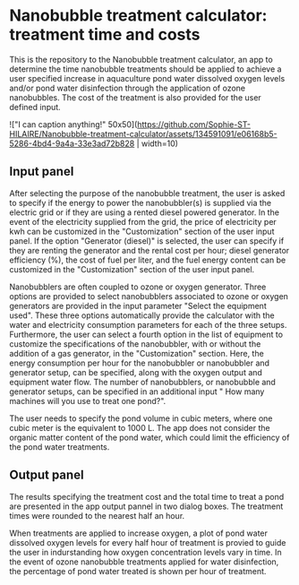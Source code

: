 # Nanobubble treatment calculator: treatment time and costs

This is the repository to the Nanobubble treatment calculator, an app to determine the time nanobubble treatments should be applied to achieve a user specified increase in aquaculture pond water dissolved oxygen levels and/or pond water disinfection through the application of ozone nanobubbles. The cost of the treatment is also provided for the user defined input. 


!["I can caption anything!" 50x50](https://github.com/Sophie-ST-HILAIRE/Nanobubble-treatment-calculator/assets/134591091/e06168b5-5286-4bd4-9a4a-33e3ad72b828 | width=10)

## Input panel
After selecting the purpose of the nanobubble treatment, the user is asked to specify if the energy to power the nanobubbler(s) is supplied via the electric grid or if they are using a rented diesel powered generator. In the event of the electricity supplied from the grid, the price of electricity per kwh can be customized in the "Customization" section of the user input panel. If the option "Generator (diesel)" is selected, the user can specify if they are renting the generator and the rental cost per hour; diesel generator efficiency (%), the cost of fuel per liter, and the fuel energy content can be customized in the "Customization" section of the user input panel.

Nanobubblers are often coupled to ozone or oxygen generator. Three options are provided to select nanobubblers associated to ozone or oxygen generators are provided in the input parameter "Select the equipment used". These three options automatically provide the calculator with the water and electricity consumption parameters for each of the three setups. Furthermore, the user can select a fourth option in the list of equipment  to customize the specifications of the nanobubbler, with or without the addition of a gas generator, in the "Customization" section. Here, the energy consumption per hour for the nanobubbler or nanobubbler and generator setup, can be specified, along with the oxygen output and equipment water flow. The number of nanobubblers, or nanobubble and generator setups, can be specified in an additional input " How many machines will you use to treat one pond?". 

The user needs to specify the pond volume in cubic meters, where one cubic meter is the equivalent to 1000 L. The app does not consider the organic matter content of the pond water, which could limit the efficiency of the pond water treatments.

## Output panel

The results specifying the treatment cost and the total time to treat a pond are presented in the app output pannel in two dialog boxes. The treatment times were rounded to the nearest half an hour. 

When treatments are applied to increase  oxygen, a plot of pond water dissolved oxygen levels for every half hour of treatment is provied to guide the user in indurstanding how oxygen concentration levels vary in time. In the event of ozone nanobubble treatments applied for water disinfection, the percentage of pond water treated is shown per  hour of treatment.

